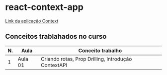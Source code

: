 # react-context-app


[Link da aplicação Context](https://alanserafim-react-context.vercel.app/)


## Conceitos trablahados no curso

| N. | Aula | Conceito trabalho |
|--- |--- |---
| 1 | Aula 01 | Criando rotas, Prop Drilling, Introdução ContextAPI
